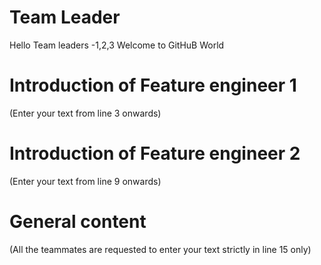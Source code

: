# Team Leader 
Hello Team leaders -1,2,3 
Welcome to GitHuB World


# Introduction of Feature engineer 1
(Enter your text from line 3 onwards) 




# Introduction of Feature engineer 2 
(Enter your text from line 9 onwards)




# General content
(All the teammates are requested to enter your text strictly in line 15 only)





